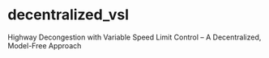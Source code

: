 # decentralized_vsl
Highway Decongestion with Variable Speed Limit Control – A Decentralized, Model-Free Approach
